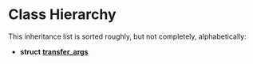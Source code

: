 
# Class Hierarchy

This inheritance list is sorted roughly, but not completely, alphabetically:


* **struct** [**transfer\_args**](structtransfer__args.md) 